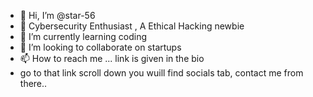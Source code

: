 - 👋 Hi, I’m @star-56
- 👀 Cybersecurity Enthusiast , A Ethical Hacking newbie
- 🌱 I’m currently learning coding
- 💞️ I’m looking to collaborate on startups
- 📫 How to reach me ... link is given in the bio
- go to that link scroll down you wuill find socials tab, contact me from there..

<!---
star-56/star-56 is a ✨ special ✨ repository because its `README.md` (this file) appears on your GitHub profile.
You can click the Preview link to take a look at your changes.
--->
